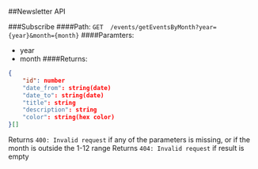 ##Newsletter API

###Subscribe
####Path:
`GET  /events/getEventsByMonth?year={year}&month={month}`
####Paramters:
- year
- month
####Returns:
```json
{
	"id": number
	"date_from": string(date)
	"date_to": string(date)
	"title": string
	"description": string
	"color": string(hex color)
}[]
```
Returns `400: Invalid request` if any of the parameters is missing, or if the month is outside the 1-12 range
Returns `404: Invalid request` if result is empty